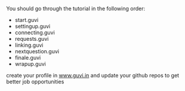 You should go through the tutorial in the following order:

- start.guvi
- settingup.guvi
- connecting.guvi
- requests.guvi
- linking.guvi
- nextquestion.guvi
- finale.guvi
- wrapup.guvi



create your profile in www.guvi.in and update your github repos to get better job opportunities  


